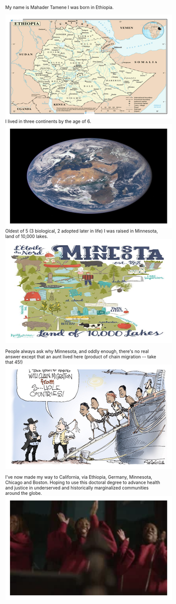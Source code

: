 My name is Mahader Tamene
I was born in Ethiopia. 

<img src = "Ethiopianmap.png"
alt = "Map of Ethiopia"
width = "500" height = "300" 
style = "float: left; border: 15px solid white">


I lived in three continents by the age of 6.
<img src = "globe trotter.jpg"
alt = ""
width = "500" height = "300" 
style = "float: left; border: 15px solid white">


Oldest of 5 (3 biological, 2 adopted later in life)
I was raised in Minnesota, land of 10,000 lakes. 
<img src = "Minnesota.jpg"
alt = ""
width = "500" height = "300" 
style = "float: center; border: 15px solid white">


People always ask why Minnesota, and oddly enough, 
there's no real answer except that an aunt lived here (product of chain migration -- take that 45!)
<img src = "chain migration.jpg"
alt = ""
width = "500" height = "300" 
style = "float: center; border: 15px solid white">

I've now made my way to California, via Ethiopia, Germany, Minnesota, Chicago and Boston.  Hoping to use this doctoral degree to advance health and justice in underserved and historically marginalized communities around the globe.  
<img src = "liberated.webp"
alt = ""
width = "500" height = "300" 
style = "float: center; border: 15px solid white">